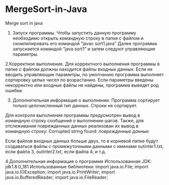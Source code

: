 # MergeSort-in-Java
Merge sort in java 

1. Запуск программы.
Чтобы запустить данную программу необходимо открыть командную строку в папке с файлом и скомпилировать его командой “javac sort1.java”
Далее программа запускается командой “java sort1” и затем следуют управляющие параметры.
 
2.Корректное выполнение.
Для корректного выполнения программы в папке с файлом должны находится файлы входных данных. Если не вводить управляющие параметры, по умолчанию программа 
выполняет сортировку целых чисел по возрастанию. Если параметры введены некорректно или входные файлы не найдены, программа выведет род ошибки.

3. Дополнительная информация о выполнении.
Программа сортирует только целочисленный тип данных. Строки не сортирует.

Для контроля выполнения программы предусмотрен вывод в командную строку сообщений о выполнении шагов.
Также, для отслеживания поврежденных данных реализован их вывод в командную строку: Corrupted string found: _поврежденные данные_

Если файлов входных данных больше двух, то в корневой папке будут создаваться файлы с промежуточными данными с именами 
outinter1.txt, если файла 3, outinter2.txt, если файла 4,  и т.д.

4.Дополнительная информация о программе
Использованная JDK: jdk1.8.0_181
Использованные библиотеки: 
import java.io.File;
import java.io.IOException;
import java.io.PrintWriter;
import java.io.BufferedReader;
import java.io.FileReader;



